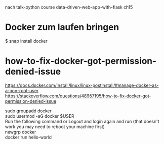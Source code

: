 nach talk-python course data-driven-web-app-with-flask ch15

Docker zum laufen bringen
========================= 
$ snap install docker


how-to-fix-docker-got-permission-denied-issue
=============================================
  
https://docs.docker.com/install/linux/linux-postinstall/#manage-docker-as-a-non-root-user  
https://stackoverflow.com/questions/48957195/how-to-fix-docker-got-permission-denied-issue  

sudo groupadd docker  
sudo usermod -aG docker $USER  
Run the following command or Logout and login again and run (that doesn't work you may need to reboot your machine first)  
newgrp docker  
docker run hello-world  

  
